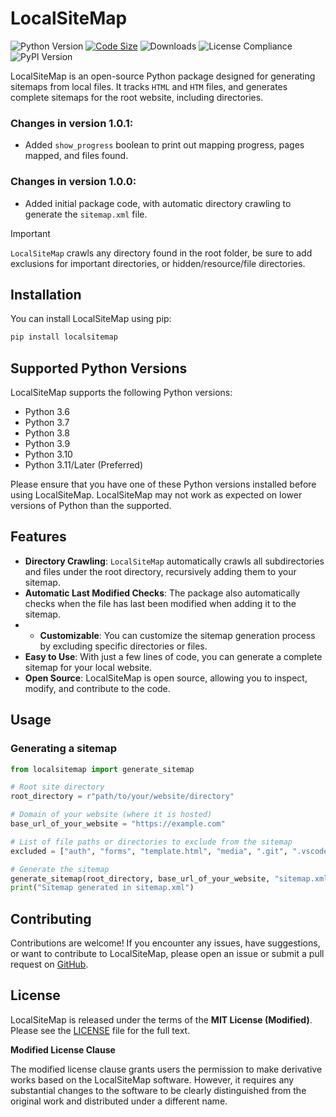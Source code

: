 # LocalSiteMap
![Python Version](https://img.shields.io/badge/python-3.13-blue.svg)
[![Code Size](https://img.shields.io/github/languages/code-size/infinitode/localsitemap)](https://github.com/infinitode/localsitemap)
![Downloads](https://pepy.tech/badge/localsitemap)
![License Compliance](https://img.shields.io/badge/license-compliance-brightgreen.svg)
![PyPI Version](https://img.shields.io/pypi/v/localsitemap)

LocalSiteMap is an open-source Python package designed for generating sitemaps from local files. It tracks `HTML` and `HTM` files, and generates complete sitemaps for the root website, including directories.

### Changes in version 1.0.1:
- Added `show_progress` boolean to print out mapping progress, pages mapped, and files found.

### Changes in version 1.0.0:
- Added initial package code, with automatic directory crawling to generate the `sitemap.xml` file.

> [!IMPORTANT]
> `LocalSiteMap` crawls any directory found in the root folder, be sure to add exclusions for important directories, or hidden/resource/file directories.

## Installation

You can install LocalSiteMap using pip:

```bash
pip install localsitemap
```

## Supported Python Versions

LocalSiteMap supports the following Python versions:

- Python 3.6
- Python 3.7
- Python 3.8
- Python 3.9
- Python 3.10
- Python 3.11/Later (Preferred)

Please ensure that you have one of these Python versions installed before using LocalSiteMap. LocalSiteMap may not work as expected on lower versions of Python than the supported.

## Features

- **Directory Crawling**: `LocalSiteMap` automatically crawls all subdirectories and files under the root directory, recursively adding them to your sitemap.
- **Automatic Last Modified Checks**: The package also automatically checks when the file has last been modified when adding it to the sitemap.
- - **Customizable**: You can customize the sitemap generation process by excluding specific directories or files.
- **Easy to Use**: With just a few lines of code, you can generate a complete sitemap for your local website.
- **Open Source**: LocalSiteMap is open source, allowing you to inspect, modify, and contribute to the code.

## Usage

### Generating a sitemap

```python
from localsitemap import generate_sitemap

# Root site directory
root_directory = r"path/to/your/website/directory"

# Domain of your website (where it is hosted)
base_url_of_your_website = "https://example.com"

# List of file paths or directories to exclude from the sitemap
excluded = ["auth", "forms", "template.html", "media", ".git", ".vscode", "node_modules"]  # Example exclusions

# Generate the sitemap
generate_sitemap(root_directory, base_url_of_your_website, "sitemap.xml", excluded, show_progress=True)
print("Sitemap generated in sitemap.xml")
```

## Contributing

Contributions are welcome! If you encounter any issues, have suggestions, or want to contribute to LocalSiteMap, please open an issue or submit a pull request on [GitHub](https://github.com/infinitode/localsitemap).

## License

LocalSiteMap is released under the terms of the **MIT License (Modified)**. Please see the [LICENSE](https://github.com/infinitode/localsitemap/blob/main/LICENSE) file for the full text.

**Modified License Clause**

The modified license clause grants users the permission to make derivative works based on the LocalSiteMap software. However, it requires any substantial changes to the software to be clearly distinguished from the original work and distributed under a different name.
